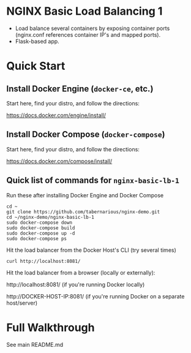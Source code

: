 # NGINX Basic Load Balancing 1

* Load balance several containers by exposing container ports (nginx.conf references container IP's and mapped ports).
* Flask-based app.

# Quick Start

## Install Docker Engine (`docker-ce`, etc.)

Start here, find your distro, and follow the directions:

https://docs.docker.com/engine/install/

## Install Docker Compose (`docker-compose`)

Start here, find your distro, and follow the directions:

https://docs.docker.com/compose/install/

## Quick list of commands for `nginx-basic-lb-1`
Run these after installing Docker Engine and Docker Compose
```
cd ~
git clone https://github.com/tabernarious/nginx-demo.git
cd ~/nginx-demo/nginx-basic-lb-1
sudo docker-compose down
sudo docker-compose build
sudo docker-compose up -d
sudo docker-compose ps
```

Hit the load balancer from the Docker Host's CLI (try several times)
```
curl http://localhost:8081/
```

Hit the load balancer from a browser (locally or externally):

http://localhost:8081/ (if you're running Docker locally)

http://DOCKER-HOST-IP:8081/ (if you're running Docker on a separate host/server)

# Full Walkthrough

See main README.md